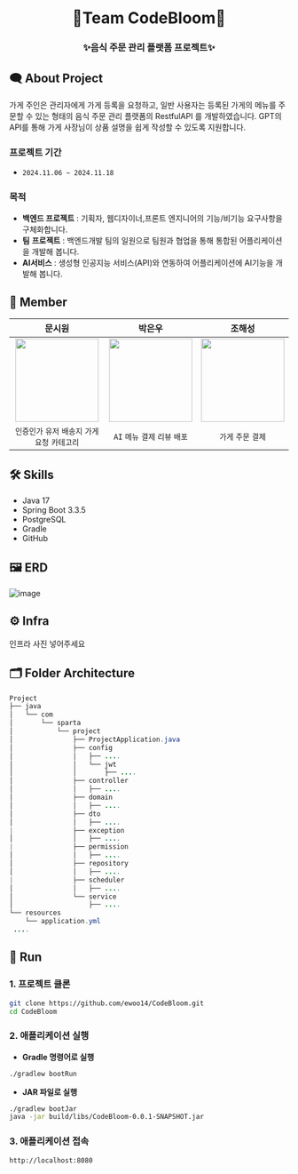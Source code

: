<div align="center">

  # 🌸Team CodeBloom🌸
  
  ### ✨음식 주문 관리 플랫폼 프로젝트✨
</div>

## 🗨️ About Project
가게 주인은 관리자에게 가게 등록을 요청하고, 일반 사용자는 등록된 가게의 메뉴를 주문할 수 있는 형태의
음식 주문 관리 플랫폼의 RestfulAPI 를 개발하였습니다. GPT의 API를 통해 가게 사장님이 상품 설명을 쉽게 작성할 수 있도록 지원합니다.

### 프로젝트 기간
- `2024.11.06 ~ 2024.11.18`

### 목적
- **백엔드 프로젝트** : 기획자, 웹디자이너,프론트 엔지니어의 기능/비기능 요구사항을 구체화합니다.
- **팀** **프로젝트** : 백엔드개발 팀의 일원으로 팀원과 협업을 통해 통합된 어플리케이션을 개발해 봅니다.
- **AI서비스** : 생성형 인공지능 서비스(API)와 연동하여 어플리케이션에 AI기능을 개발해 봅니다.



## 🤝 Member
| 문시원 | 박은우 | 조해성 |
|:----:|:------:|:------:|
|<img width=150 src="https://avatars.githubusercontent.com/u/105481797?v=4" />|<img width=150 src="https://avatars.githubusercontent.com/u/101847661?v=4" />|<img width=150 src="https://avatars.githubusercontent.com/u/101307758?v=4" />|
| `인증인가` `유저` `배송지` `가게요청` `카테고리` | `AI` `메뉴` `결제` `리뷰` `배포` | `가게` `주문` `결제` |

## 🛠️ Skills
- Java 17
- Spring Boot 3.3.5
- PostgreSQL
- Gradle
- GitHub

## 🖼 ERD
![image](https://github.com/user-attachments/assets/0142f7b6-b47b-4dbc-bc60-5ccb139473d4)

## ⚙️ Infra
인프라 사진 넣어주세요


## 🗂 Folder Architecture

```java
Project
├── java
│   └── com
│       └── sparta
│           └── project
│               ├── ProjectApplication.java
│               ├── config
│               │   ├── ....
│               │   └── jwt
│               │       ├── ....
│               ├── controller
│               │   ├── ....
│               ├── domain
│               │   ├── ....
│               ├── dto
│               │   ├── ....
|               ├── exception
│               │   ├── ....
|               ├── permission
│               │   ├── ....
│               ├── repository
│               │   ├── ....
|               ├── scheduler
│               │   ├── ....
│               └── service
│                   ├── ....
└── resources
    └── application.yml
 ....
```

## 🎠 Run
### 1. 프로젝트 클론
```Bash
git clone https://github.com/ewoo14/CodeBloom.git
cd CodeBloom
```
### 2. 애플리케이션 실행
- **Gradle 명령어로 실행**
```Bash
./gradlew bootRun
```
- **JAR 파일로 실행**
```Bash
./gradlew bootJar
java -jar build/libs/CodeBloom-0.0.1-SNAPSHOT.jar
```

### 3. 애플리케이션 접속
```
http://localhost:8080
```







